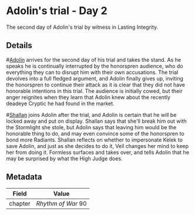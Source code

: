 # Adolin's trial - Day 2
The second day of Adolin's trial by witness in Lasting Integrity.

## Details
#[Adolin](characters/adolin) arrives for the second day of his trial and takes the stand. As he speaks he is continually interrupted by the honorspren audience, who do everything they can to disrupt him with their own accusations. The trial devolves into a full fledged argument, and Adolin finally gives up, inviting the honorspren to continue their attack as it is clear that they did not have honorable intentions in this trial. The audience is initially cowed, but their anger reignites when they learn that Adolin knew about the recently deadeye Cryptic he had found in the market.

#[Shallan](characters/shallan) joins Adolin after the trial, and Adolin is certain that he will be locked away and put on display. Shallan says that she'll break him out with the Stormlight she stole, but Adolin says that leaving him would be the honorable thing to do, and may even convince some of the honorspren to bond more Radiants. Shallan reflects on whether to impersonate Kelek to save Adolin, and just as she decides to do it, Veil changes her mind to keep her from doing it. Formless surfaces and takes over, and tells Adolin that he may be surprised by what the High Judge does. 

## Metadata
| Field | Value |
| ----- | ----- |
| chapter | *Rhythm of War* 90|
